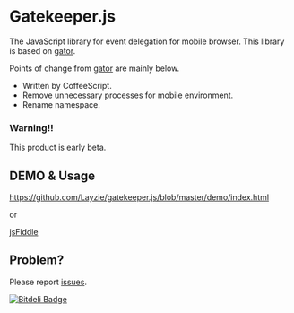 # Gatekeeper.js

The JavaScript library for event delegation for mobile browser.
This library is based on [gator](http://craig.is/riding/gators).

Points of change from [gator](http://craig.is/riding/gators) are mainly below.

- Written by CoffeeScript.
- Remove unnecessary processes for mobile environment.
- Rename namespace.

### Warning!!

This product is early beta.

## DEMO & Usage

https://github.com/Layzie/gatekeeper.js/blob/master/demo/index.html

or

[jsFiddle](http://jsfiddle.net/Layzie/uB6cD/)

## Problem?

Please report [issues](https://github.com/Layzie/gatekeeper.js/issues).

[![Bitdeli Badge](https://d2weczhvl823v0.cloudfront.net/Layzie/gatekeeper.js/trend.png)](https://bitdeli.com/free "Bitdeli Badge")
